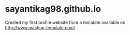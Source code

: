 # sayantikag98.github.io

Created my first profile website from a template available on http://www.mashup-template.com/
